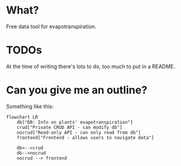 
# What?

Free data tool for evapotranspiration.

# TODOs

At the time of writing there's lots to do, too much to put in a README.

# Can you give me an outline?

Something like this:

```mermaid
flowchart LR
    db["DB: Info on plants' evapotranspiration"]
    crud["Private CRUD API - can modify db"]
    nocrud["Read-only API - can only read from db"]
    frontend["Frontend - allows users to navigate data"]

    db<-->crud
    db-->nocrud
    nocrud --> frontend
```
